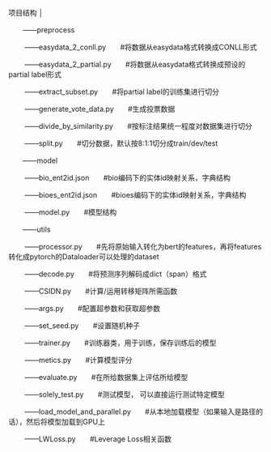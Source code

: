 项目结构
│

　　——preprocess

　　      ——easydata_2_conll.py　　#将数据从easydata格式转换成CONLL形式

　　      ——easydata_2_partial.py　　#将数据从easydata格式转换成预设的partial label形式

　　      ——extract_subset.py　　#将partial label的训练集进行切分

　　      ——generate_vote_data.py　　#生成投票数据

　　      ——divide_by_similarity.py　　#按标注结果统一程度对数据集进行切分

　　      ——split.py　　#切分数据，默认按8:1:1切分成train/dev/test

　　——model

　　      ——bio_ent2id.json　　#bio编码下的实体id映射关系，字典结构

　　      ——bioes_ent2id.json　　#bioes编码下的实体id映射关系，字典结构

　　      ——model.py　　#模型结构

　　——utils

　　      ——processor.py　　#先将原始输入转化为bert的features，再将features转化成pytorch的Dataloader可以处理的dataset

 　　      ——decode.py　　#将预测序列解码成dict（span）格式

　　      ——CSIDN.py　　#计算/运用转移矩阵所需函数

　　      ——args.py　　#配置超参数和获取超参数

　　      ——set_seed.py　　#设置随机种子

　　      ——trainer.py　　#训练器类，用于训练，保存训练后的模型

　　      ——metics.py　　#计算模型评分

　　      ——evaluate.py　　#在所给数据集上评估所给模型

　　      ——solely_test.py　　#测试模型， 可以直接运行测试特定模型

　　      ——load_model_and_parallel.py　　#从本地加载模型（如果输入是路径的话），然后将模型加载到GPU上

　　      ——LWLoss.py　　#Leverage Loss相关函数